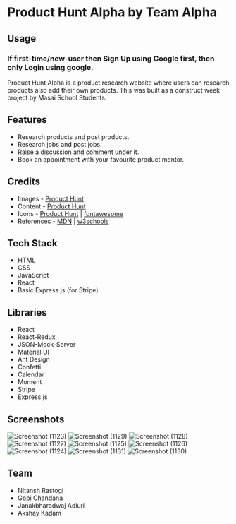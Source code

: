 # Product Hunt Alpha by Team Alpha


## Usage 
### If first-time/new-user then Sign Up using Google first, then only Login using google.

Product Hunt Alpha is a product research website where users can research products also add their own products. This was built as a construct week project by Masai School Students.

## Features
* Research products and post products.
* Research jobs and post jobs.
* Raise a discussion and comment under it.
* Book an appointment with your favourite product mentor.

## Credits
* Images -  [Product Hunt](https://www.producthunt.com/)
* Content - [Product Hunt](https://www.producthunt.com/)
* Icons -  [Product Hunt](https://www.producthunt.com/) | [fontawesome](https://fontawesome.com/)
* References - [MDN](https://developer.mozilla.org/en-US/) | [w3schools](https://www.w3schools.com/)

## Tech Stack
* HTML
* CSS
* JavaScript
* React
* Basic Express.js (for Stripe)

## Libraries
* React
* React-Redux
* JSON-Mock-Server
* Material UI
* Ant Design
* Confetti
* Calendar
* Moment
* Stripe
* Express.js

 

## Screenshots
![Screenshot (1123)](https://user-images.githubusercontent.com/39058941/107113126-e7449200-6882-11eb-9c11-1aa2458306dc.png)
 ![Screenshot (1129)](https://user-images.githubusercontent.com/39058941/107113119-e3b10b00-6882-11eb-81ea-4c4bb31c5fe4.png)
![Screenshot (1128)](https://user-images.githubusercontent.com/39058941/107113120-e57ace80-6882-11eb-882e-0676f0707762.png)
![Screenshot (1127)](https://user-images.githubusercontent.com/39058941/107113122-e57ace80-6882-11eb-87fe-f4e963d4b925.png)
![Screenshot (1125)](https://user-images.githubusercontent.com/39058941/107113123-e6136500-6882-11eb-96da-c58fbcbf3b8b.png)
![Screenshot (1126)](https://user-images.githubusercontent.com/39058941/107113124-e6abfb80-6882-11eb-97a8-356410aa77e8.png)
![Screenshot (1124)](https://user-images.githubusercontent.com/39058941/107113125-e6abfb80-6882-11eb-82b8-4334546cc92f.png)
![Screenshot (1131)](https://user-images.githubusercontent.com/39058941/107113127-e7dd2880-6882-11eb-9b81-dad3855ed3b3.png)
![Screenshot (1130)](https://user-images.githubusercontent.com/39058941/107113128-e7dd2880-6882-11eb-9b1d-80bdab681667.png)

 
 



## Team
* Nitansh Rastogi
* Gopi Chandana
* Janakbharadwaj Adluri
* Akshay Kadam
 

 


 

